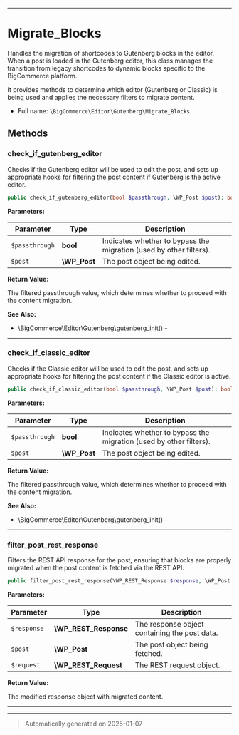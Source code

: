 ***

# Migrate_Blocks

Handles the migration of shortcodes to Gutenberg blocks in the editor. When a post is loaded in the
Gutenberg editor, this class manages the transition from legacy shortcodes to dynamic blocks
specific to the BigCommerce platform.

It provides methods to determine which editor (Gutenberg or Classic) is being used and
applies the necessary filters to migrate content.

* Full name: `\BigCommerce\Editor\Gutenberg\Migrate_Blocks`




## Methods


### check_if_gutenberg_editor

Checks if the Gutenberg editor will be used to edit the post, and sets up appropriate hooks
for filtering the post content if Gutenberg is the active editor.

```php
public check_if_gutenberg_editor(bool $passthrough, \WP_Post $post): bool
```








**Parameters:**

| Parameter | Type | Description |
|-----------|------|-------------|
| `$passthrough` | **bool** | Indicates whether to bypass the migration (used by other filters). |
| `$post` | **\WP_Post** | The post object being edited. |


**Return Value:**

The filtered passthrough value, which determines whether to proceed with the content migration.




**See Also:**

* \BigCommerce\Editor\Gutenberg\gutenberg_init() - 

***

### check_if_classic_editor

Checks if the Classic editor will be used to edit the post, and sets up appropriate hooks
for filtering the post content if the Classic editor is active.

```php
public check_if_classic_editor(bool $passthrough, \WP_Post $post): bool
```








**Parameters:**

| Parameter | Type | Description |
|-----------|------|-------------|
| `$passthrough` | **bool** | Indicates whether to bypass the migration (used by other filters). |
| `$post` | **\WP_Post** | The post object being edited. |


**Return Value:**

The filtered passthrough value, which determines whether to proceed with the content migration.




**See Also:**

* \BigCommerce\Editor\Gutenberg\gutenberg_init() - 

***

### filter_post_rest_response

Filters the REST API response for the post, ensuring that blocks are properly migrated
when the post content is fetched via the REST API.

```php
public filter_post_rest_response(\WP_REST_Response $response, \WP_Post $post, \WP_REST_Request $request): \WP_REST_Response
```








**Parameters:**

| Parameter | Type | Description |
|-----------|------|-------------|
| `$response` | **\WP_REST_Response** | The response object containing the post data. |
| `$post` | **\WP_Post** | The post object being fetched. |
| `$request` | **\WP_REST_Request** | The REST request object. |


**Return Value:**

The modified response object with migrated content.




***


***
> Automatically generated on 2025-01-07
